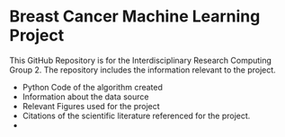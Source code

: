 # Breast Cancer Machine Learning Project
This GitHub Repository is for the Interdisciplinary Research Computing Group 2.
The repository includes the information relevant to the project.

* Python Code of the algorithm created
* Information about the data source
* Relevant Figures used for the project
* Citations of the scientific literature referenced for the project.
*  